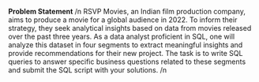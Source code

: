 **Problem Statement**   /n
  RSVP Movies, an Indian film production company, aims to produce a movie for a global audience in 2022. 
  To inform their strategy, they seek analytical insights based on data from movies released over the past three years. 
  As a data analyst proficient in SQL, one will analyze this dataset in four segments to extract meaningful insights and provide recommendations for their new project.
  The task is to write SQL queries to answer specific business questions related to these segments and submit the SQL script with your solutions. /n

